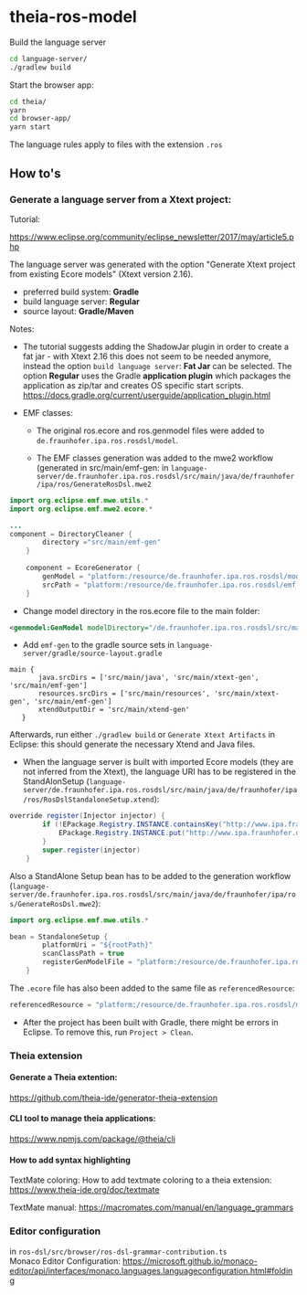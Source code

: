 # theia-ros-model
Build the language server 

```sh
cd language-server/
./gradlew build
```

Start the browser app:

```sh
cd theia/
yarn
cd browser-app/
yarn start
```

The language rules apply to files with the extension `.ros`

## How to's

### Generate a language server from a Xtext project:

Tutorial: 

https://www.eclipse.org/community/eclipse_newsletter/2017/may/article5.php

The language server was generated with the option "Generate Xtext project from existing Ecore models" (Xtext version 2.16).

- preferred build system: **Gradle**
- build language server: **Regular**
- source layout: **Gradle/Maven**

Notes:

- The tutorial suggests adding the ShadowJar plugin in order to create a fat jar - with Xtext 2.16 this does not seem to be needed anymore, instead the option `build language server`: **Fat Jar** can be selected. The option **Regular** uses the Gradle **application plugin** which packages the application as zip/tar and creates OS specific start scripts. https://docs.gradle.org/current/userguide/application_plugin.html 

- EMF classes:
  
  - The original ros.ecore and ros.genmodel files were added to `de.fraunhofer.ipa.ros.rosdsl/model`.

  - The EMF classes generation was added to the mwe2 workflow (generated in src/main/emf-gen:
in `language-server/de.fraunhofer.ipa.ros.rosdsl/src/main/java/de/fraunhofer/ipa/ros/GenerateRosDsl.mwe2`

```java
import org.eclipse.emf.mwe.utils.*
import org.eclipse.emf.mwe2.ecore.*

...
component = DirectoryCleaner {
		directory ="src/main/emf-gen"
	}
    
    component = EcoreGenerator {
        genModel = "platform:/resource/de.fraunhofer.ipa.ros.rosdsl/model/ros.genmodel"
        srcPath = "platform:/resource/de.fraunhofer.ipa.ros.rosdsl/emf-gen"
    }
```

  - Change model directory in the ros.ecore file to the main folder:
```xml
<genmodel:GenModel modelDirectory="/de.fraunhofer.ipa.ros.rosdsl/src/main/emf-gen">
```

 -  Add `emf-gen` to the gradle source sets in `language-server/gradle/source-layout.gradle` 

 ```
 main {
		java.srcDirs = ['src/main/java', 'src/main/xtext-gen', 'src/main/emf-gen']
		resources.srcDirs = ['src/main/resources', 'src/main/xtext-gen', 'src/main/emf-gen']
		xtendOutputDir = 'src/main/xtend-gen'
	}
 ```

Afterwards, run either `./gradlew build` or `Generate Xtext Artifacts` in Eclipse: this should generate the necessary Xtend and Java files.

- When the language server is built with imported Ecore models (they are not inferred from the Xtext), the language URI has to be registered in the StandAlonSetup (`language-server/de.fraunhofer.ipa.ros.rosdsl/src/main/java/de/fraunhofer/ipa/ros/RosDslStandaloneSetup.xtend`):

```java
override register(Injector injector) {
		if (!EPackage.Registry.INSTANCE.containsKey("http://www.ipa.fraunhofer.de/ros")) {
			EPackage.Registry.INSTANCE.put("http://www.ipa.fraunhofer.de/ros", RosPackage.eINSTANCE);
		}		
		super.register(injector)
	}
```

Also a StandAlone Setup bean has to be added to the generation workflow (`language-server/de.fraunhofer.ipa.ros.rosdsl/src/main/java/de/fraunhofer/ipa/ros/GenerateRosDsl.mwe2`):

```java
import org.eclipse.emf.mwe.utils.*

bean = StandaloneSetup {
        platformUri = "${rootPath}"
        scanClassPath = true
        registerGenModelFile = "platform:/resource/de.fraunhofer.ipa.ros.rosdsl/model/ros.genmodel"
    }
```

The `.ecore` file has also been added to the same file as `referencedResource`:

```java
referencedResource = "platform:/resource/de.fraunhofer.ipa.ros.rosdsl/model/ros.ecore"
```

- After the project has been built with Gradle, there  might be errors in Eclipse. To remove this, run `Project > Clean`.
  
### Theia extension

#### Generate a Theia extention:
https://github.com/theia-ide/generator-theia-extension

#### CLI tool to manage theia applications:
https://www.npmjs.com/package/@theia/cli

#### How to add syntax highlighting

TextMate coloring:
How to add textmate coloring to a theia extension: https://www.theia-ide.org/doc/textmate  

TextMate manual: https://macromates.com/manual/en/language_grammars


### Editor configuration
in `ros-dsl/src/browser/ros-dsl-grammar-contribution.ts`  
Monaco Editor Configuration:
https://microsoft.github.io/monaco-editor/api/interfaces/monaco.languages.languageconfiguration.html#folding












